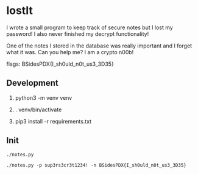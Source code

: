 # lostIt

I wrote a small program to keep track of secure notes but I lost my password! I also never finished my decrypt functionality!

One of the notes I stored in the database was really important and I forget what it was. Can you help me? I am a crypto n00b!

flags: BSidesPDX{I_sh0uld_n0t_us3_3D35}


## Development

1. python3 -m venv venv

1. . venv/bin/activate

1. pip3 install -r requirements.txt

## Init

```
./notes.py

./notes.py -p sup3rs3cr3t1234! -n BSidesPDX{I_sh0uld_n0t_us3_3D35}
```
